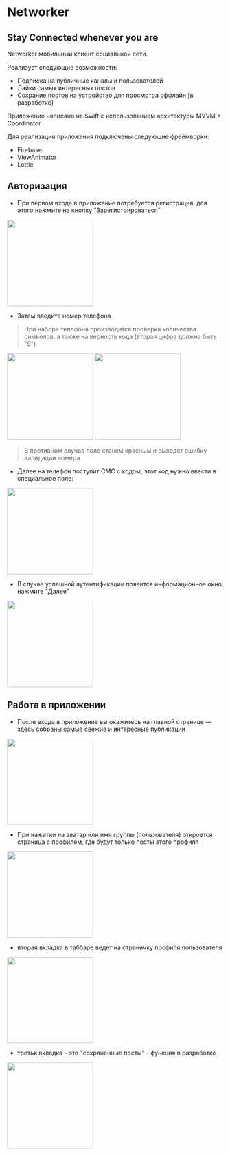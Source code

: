 # Networker
## Stay Connected whenever you are

Networker мобильный клиент социальной сети.

Реализует следующие возможности:
- Подписка на публичные каналы и пользователей
- Лайки самых интересных постов
- Сохрание постов на устройство для просмотра оффлайн [в разработке]

Приложение написано на Swift с использованием архитектуры MVVM + Coordinator

Для реализации приложения подключены следующие фреймворки:

- Firebase
- ViewAnimator
- Lottie

## Авторизация

- При первом входе в приложение потребуется регистрация, для этого нажмите на кнопку "Зарегистрироваться"
<img src="https://i.ibb.co/qxpQxML/Simulator-Screen-Shot-i-Phone-13-mini-2021-11-15-at-21-04-43.png" width="200" />

- Затем введите номер телефона
> При наборе телефона производится проверка количества символов, а также на верность кода (вторая цифра должна быть "9") 
> 
<img src="https://i.ibb.co/XJT0hgf/Simulator-Screen-Shot-i-Phone-13-mini-2021-11-15-at-21-04-50.png" width="200" /> <img src="https://i.ibb.co/YZT4kng/Simulator-Screen-Shot-i-Phone-13-mini-2021-11-15-at-21-44-56.png" width="200" />  
> В противном случае поле станем красным и выведет ошибку валидации номера

- Далее на телефон поступит СМС с кодом, этот код нужно ввести в специальное поле:
<img src="https://i.ibb.co/NSVwSH2/Simulator-Screen-Shot-i-Phone-13-mini-2021-11-15-at-21-05-07.png" width="200" />

- В случае успешной аутентификации появится информационное окно, нажмите "Далее"
<img src="https://i.ibb.co/qn6M6Cc/Simulator-Screen-Shot-i-Phone-13-mini-2021-11-15-at-21-05-25.png" width="200" />

## Работа в приложении

- После входа в приложение вы окажитесь на главной странице — здесь собраны самые свежие и интересные публикации
<img src="https://i.ibb.co/9b2VHq0/Simulator-Screen-Shot-i-Phone-13-mini-2021-11-15-at-21-05-35.png" width="200" />

- При нажатии на аватар или имя группы (пользователя) откроется страница с профилем, где будут только посты этого профиля
<img src="https://i.ibb.co/b5hMjYc/Simulator-Screen-Shot-i-Phone-13-mini-2021-11-15-at-21-05-47.png" width="200" />

- вторая вкладка в таббаре ведет на страничку профиля пользователя
<img src="https://i.ibb.co/XtFkCNT/Simulator-Screen-Shot-i-Phone-13-mini-2021-11-15-at-21-05-55.png" width="200" />

- третья вкладка - это "сохраненные посты" - функция в разработке
<img src="https://i.ibb.co/j56z77v/Simulator-Screen-Shot-i-Phone-13-mini-2021-11-15-at-21-06-01.png" width="200" />


